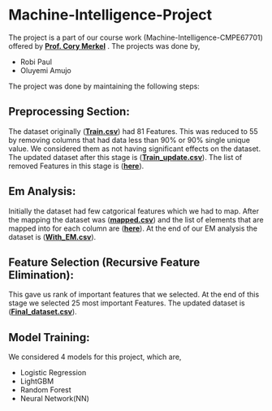 # Machine-Intelligence-Project

The project is a part of our course work (Machine-Intelligence-CMPE67701) offered by __[Prof. Cory Merkel](https://www.rit.edu/engineering/directory/cemeec-cory-merkel)__ . The projects was done by,
* Robi Paul
* Oluyemi Amujo





The project was done by maintaining the following steps:

## Preprocessing Section: 
The dataset originally (__[Train.csv](https://drive.google.com/file/d/16DKMe3Bq2uRvn6M40NSd-tUKJefOpjbh/view?usp=drive_link)__) had 81 Features. This was reduced to 55 by removing columns that had data less than 90% or 90% single unique value. We considered them as not having significant effects on the dataset. The updated dataset after this stage is (__[Train_update.csv](https://drive.google.com/file/d/1a2UApME1NSnVvwEFezFv1KaDJ-SdX8RP/view?usp=sharing)__). The list of removed Features in this stage is (__[here](https://drive.google.com/file/d/16upVq-TGGOqD9Xdib0i-qCiwL3MfOgvR/view?usp=drive_link)__).

## Em Analysis:
Initially the dataset had few catgorical features which we had to map. After the mapping the dataset was (__[mapped.csv](https://drive.google.com/file/d/1pW2YsZ8erM31H2DjDDrY1vOULVj0hf1Y/view?usp=sharing)__) and the list of elements that are mapped into for each column are (__[here](https://drive.google.com/file/d/1UtQ-f3LI43lNayf8-G3WvgzMznFy6tYb/view?usp=sharing)__). At the end of our EM analysis the dataset is (__[With_EM.csv](https://drive.google.com/file/d/1HZw9nimRv41mcN5RBatclaeUss-DfHka/view?usp=sharing)__).

## Feature Selection (Recursive Feature Elimination):
This gave us rank of important features that we selected. At the end of this stage we selected 25 most important Features. The updated dataset is (__[Final_dataset.csv](https://drive.google.com/file/d/120s3ikdmhucbZvlA7qxqEECew_NYG7m1/view?usp=sharing)__). 

## Model Training:
We considered 4 models for this project, which are,
* Logistic Regression
* LightGBM
* Random Forest
* Neural Network(NN)
